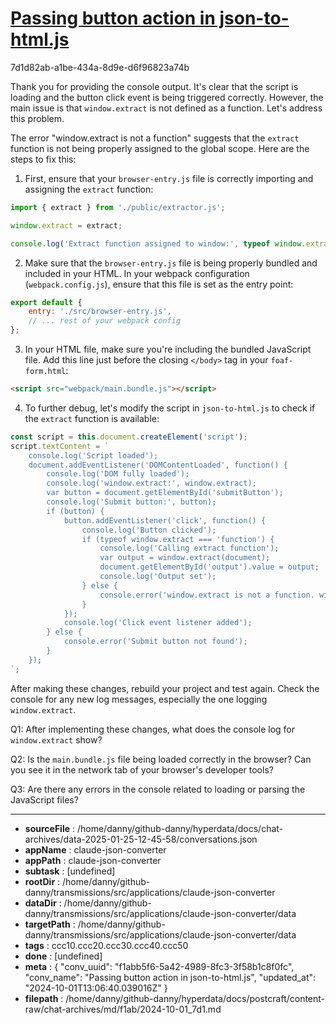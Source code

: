 # [Passing button action in json-to-html.js](https://claude.ai/chat/f1abb5f6-5a42-4989-8fc3-3f58b1c8f0fc)

7d1d82ab-a1be-434a-8d9e-d6f96823a74b

 Thank you for providing the console output. It's clear that the script is loading and the button click event is being triggered correctly. However, the main issue is that `window.extract` is not defined as a function. Let's address this problem.

The error "window.extract is not a function" suggests that the `extract` function is not being properly assigned to the global scope. Here are the steps to fix this:

1. First, ensure that your `browser-entry.js` file is correctly importing and assigning the `extract` function:

```javascript
import { extract } from './public/extractor.js';

window.extract = extract;

console.log('Extract function assigned to window:', typeof window.extract);
```

2. Make sure that the `browser-entry.js` file is being properly bundled and included in your HTML. In your webpack configuration (`webpack.config.js`), ensure that this file is set as the entry point:

```javascript
export default {
    entry: './src/browser-entry.js',
    // ... rest of your webpack config
};
```

3. In your HTML file, make sure you're including the bundled JavaScript file. Add this line just before the closing `</body>` tag in your `foaf-form.html`:

```html
<script src="webpack/main.bundle.js"></script>
```

4. To further debug, let's modify the script in `json-to-html.js` to check if the `extract` function is available:

```javascript
const script = this.document.createElement('script');
script.textContent = `
    console.log('Script loaded');
    document.addEventListener('DOMContentLoaded', function() {
        console.log('DOM fully loaded');
        console.log('window.extract:', window.extract);
        var button = document.getElementById('submitButton');
        console.log('Submit button:', button);
        if (button) {
            button.addEventListener('click', function() {
                console.log('Button clicked');
                if (typeof window.extract === 'function') {
                    console.log('Calling extract function');
                    var output = window.extract(document);
                    document.getElementById('output').value = output;
                    console.log('Output set');
                } else {
                    console.error('window.extract is not a function. window.extract:', window.extract);
                }
            });
            console.log('Click event listener added');
        } else {
            console.error('Submit button not found');
        }
    });
`;
```

After making these changes, rebuild your project and test again. Check the console for any new log messages, especially the one logging `window.extract`.

Q1: After implementing these changes, what does the console log for `window.extract` show?

Q2: Is the `main.bundle.js` file being loaded correctly in the browser? Can you see it in the network tab of your browser's developer tools?

Q3: Are there any errors in the console related to loading or parsing the JavaScript files?

---

* **sourceFile** : /home/danny/github-danny/hyperdata/docs/chat-archives/data-2025-01-25-12-45-58/conversations.json
* **appName** : claude-json-converter
* **appPath** : claude-json-converter
* **subtask** : [undefined]
* **rootDir** : /home/danny/github-danny/transmissions/src/applications/claude-json-converter
* **dataDir** : /home/danny/github-danny/transmissions/src/applications/claude-json-converter/data
* **targetPath** : /home/danny/github-danny/transmissions/src/applications/claude-json-converter/data
* **tags** : ccc10.ccc20.ccc30.ccc40.ccc50
* **done** : [undefined]
* **meta** : {
  "conv_uuid": "f1abb5f6-5a42-4989-8fc3-3f58b1c8f0fc",
  "conv_name": "Passing button action in json-to-html.js",
  "updated_at": "2024-10-01T13:06:40.039016Z"
}
* **filepath** : /home/danny/github-danny/hyperdata/docs/postcraft/content-raw/chat-archives/md/f1ab/2024-10-01_7d1.md